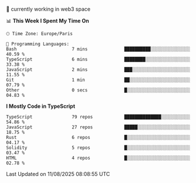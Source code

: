 🔭 currently working in web3 space

<!--START_SECTION:waka-->
📊 **This Week I Spent My Time On** 

```text
🕑︎ Time Zone: Europe/Paris

💬 Programming Languages: 
Bash                     7 mins              ██████████░░░░░░░░░░░░░░░   40.59 % 
TypeScript               6 mins              ████████░░░░░░░░░░░░░░░░░   33.38 % 
JavaScript               2 mins              ███░░░░░░░░░░░░░░░░░░░░░░   11.55 % 
Git                      1 min               ██░░░░░░░░░░░░░░░░░░░░░░░   07.79 % 
Other                    0 secs              █░░░░░░░░░░░░░░░░░░░░░░░░   04.83 % 
```

**I Mostly Code in TypeScript** 

```text
TypeScript               79 repos            ██████████████░░░░░░░░░░░   54.86 % 
JavaScript               27 repos            █████░░░░░░░░░░░░░░░░░░░░   18.75 % 
Rust                     6 repos             █░░░░░░░░░░░░░░░░░░░░░░░░   04.17 % 
Solidity                 5 repos             █░░░░░░░░░░░░░░░░░░░░░░░░   03.47 % 
HTML                     4 repos             █░░░░░░░░░░░░░░░░░░░░░░░░   02.78 % 
```




 Last Updated on 11/08/2025 08:08:55 UTC
<!--END_SECTION:waka-->
